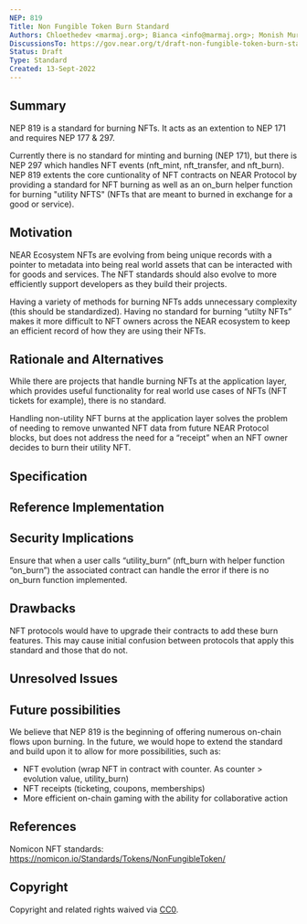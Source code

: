 ```yaml
---
NEP: 819
Title: Non Fungible Token Burn Standard
Authors: Chloethedev <marmaj.org>; Bianca <info@marmaj.org>; Monish Muralidharan <kalakendradao@gmail.com>; Immanuel John; Vijay M
DiscussionsTo: https://gov.near.org/t/draft-non-fungible-token-burn-standard/28859
Status: Draft
Type: Standard
Created: 13-Sept-2022
---
```


## Summary
NEP 819 is a standard for burning NFTs. It acts as an extention to NEP 171 and requires NEP 177 & 297.

Currently there is no standard for minting and burning (NEP 171), but there is NEP 297 which handles NFT events (nft_mint, nft_transfer, and nft_burn). NEP 819 extents the core cuntionality of NFT contracts on NEAR Protocol by providing a standard for NFT burning as well as an on_burn helper function for burning "utility NFTS" (NFTs that are meant to burned in exchange for a good or service).

## Motivation
NEAR Ecosystem NFTs are evolving from being unique records with a pointer to metadata into being real world assets that can be interacted with for goods and services. The NFT standards should also evolve to more efficiently support developers as they build their projects.

Having a variety of methods for burning NFTs adds unnecessary complexity (this should be standardized).
Having no standard for burning “utilty NFTs” makes it more difficult to NFT owners across the NEAR ecosystem to keep an efficient record of how they are using their NFTs.

## Rationale and Alternatives
While there are projects that handle burning NFTs at the application layer, which provides useful functionality for real world use cases of NFTs (NFT tickets for example), there is no standard.

Handling non-utility NFT burns at the application layer solves the problem of needing to remove unwanted NFT data from future NEAR Protocol blocks, but does not address the need for a “receipt” when an NFT owner decides to burn their utility NFT.


## Specification

## Reference Implementation

## Security Implications
Ensure that when a user calls “utility_burn” (nft_burn with helper function “on_burn”) the associated contract can handle the error if there is no on_burn function implemented.

## Drawbacks
NFT protocols would have to upgrade their contracts to add these burn features. This may cause initial confusion between protocols that apply this standard and those that do not.

## Unresolved Issues


## Future possibilities
We believe that NEP 819 is the beginning of offering numerous on-chain flows upon burning. In the future, we would hope to extend the standard and build upon it to allow for more possibilities, such as:

- NFT evolution (wrap NFT in contract with counter. As counter > evolution value, utility_burn)
- NFT receipts (ticketing, coupons, memberships)
- More efficient on-chain gaming with the ability for collaborative action

## References
Nomicon NFT standards: https://nomicon.io/Standards/Tokens/NonFungibleToken/


## Copyright

Copyright and related rights waived via [CC0](https://creativecommons.org/publicdomain/zero/1.0/).

